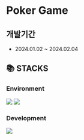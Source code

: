 # Poker Game

## 개발기간
- 2024.01.02 ~ 2024.02.04

## <div>📚 STACKS</div>

### **Environment**


<img src="https://img.shields.io/badge/git-F05032?style=for-the-badge&logo=git&logoColor=white">
<img src="https://img.shields.io/badge/github-181717?style=for-the-badge&logo=github&logoColor=white">


### **Development**


<img src="https://img.shields.io/badge/react-61DAFB?style=for-the-badge&logo=react&logoColor=black"> 

  

